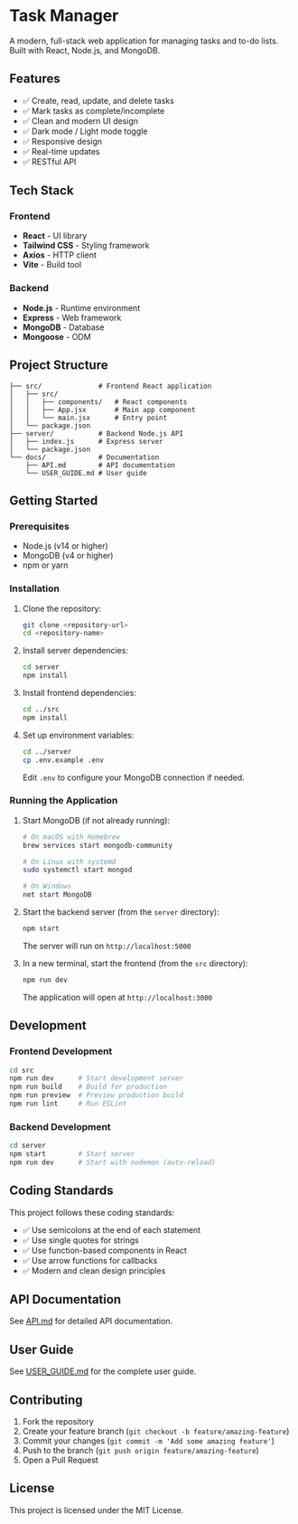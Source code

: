 # Task Manager

A modern, full-stack web application for managing tasks and to-do lists. Built with React, Node.js, and MongoDB.

## Features

- ✅ Create, read, update, and delete tasks
- ✅ Mark tasks as complete/incomplete
- ✅ Clean and modern UI design
- ✅ Dark mode / Light mode toggle
- ✅ Responsive design
- ✅ Real-time updates
- ✅ RESTful API

## Tech Stack

### Frontend
- **React** - UI library
- **Tailwind CSS** - Styling framework
- **Axios** - HTTP client
- **Vite** - Build tool

### Backend
- **Node.js** - Runtime environment
- **Express** - Web framework
- **MongoDB** - Database
- **Mongoose** - ODM

## Project Structure

```
├── src/              # Frontend React application
│   ├── src/
│   │   ├── components/   # React components
│   │   ├── App.jsx       # Main app component
│   │   └── main.jsx      # Entry point
│   └── package.json
├── server/           # Backend Node.js API
│   ├── index.js      # Express server
│   └── package.json
└── docs/             # Documentation
    ├── API.md        # API documentation
    └── USER_GUIDE.md # User guide
```

## Getting Started

### Prerequisites

- Node.js (v14 or higher)
- MongoDB (v4 or higher)
- npm or yarn

### Installation

1. Clone the repository:
   ```bash
   git clone <repository-url>
   cd <repository-name>
   ```

2. Install server dependencies:
   ```bash
   cd server
   npm install
   ```

3. Install frontend dependencies:
   ```bash
   cd ../src
   npm install
   ```

4. Set up environment variables:
   ```bash
   cd ../server
   cp .env.example .env
   ```
   Edit `.env` to configure your MongoDB connection if needed.

### Running the Application

1. Start MongoDB (if not already running):
   ```bash
   # On macOS with Homebrew
   brew services start mongodb-community

   # On Linux with systemd
   sudo systemctl start mongod

   # On Windows
   net start MongoDB
   ```

2. Start the backend server (from the `server` directory):
   ```bash
   npm start
   ```
   The server will run on `http://localhost:5000`

3. In a new terminal, start the frontend (from the `src` directory):
   ```bash
   npm run dev
   ```
   The application will open at `http://localhost:3000`

## Development

### Frontend Development
```bash
cd src
npm run dev      # Start development server
npm run build    # Build for production
npm run preview  # Preview production build
npm run lint     # Run ESLint
```

### Backend Development
```bash
cd server
npm start        # Start server
npm run dev      # Start with nodemon (auto-reload)
```

## Coding Standards

This project follows these coding standards:

- ✅ Use semicolons at the end of each statement
- ✅ Use single quotes for strings
- ✅ Use function-based components in React
- ✅ Use arrow functions for callbacks
- ✅ Modern and clean design principles

## API Documentation

See [API.md](./docs/API.md) for detailed API documentation.

## User Guide

See [USER_GUIDE.md](./docs/USER_GUIDE.md) for the complete user guide.

## Contributing

1. Fork the repository
2. Create your feature branch (`git checkout -b feature/amazing-feature`)
3. Commit your changes (`git commit -m 'Add some amazing feature'`)
4. Push to the branch (`git push origin feature/amazing-feature`)
5. Open a Pull Request

## License

This project is licensed under the MIT License.
